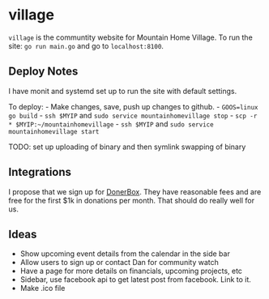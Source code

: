 # village

`village` is the communtity website for Mountain Home Village. To run the site: `go run main.go` and go to `localhost:8100`.


## Deploy Notes

I have monit and systemd set up to run the site with default settings.

To deploy:
    - Make changes, save, push up changes to github.
    - `GOOS=linux go build`
    - `ssh $MYIP` and `sudo service mountainhomevillage stop`
    - `scp -r * $MYIP:~/mountainhomevillage`
    - `ssh $MYIP` and `sudo service mountainhomevillage start`

TODO: set up uploading of binary and then symlink swapping of binary


## Integrations

I propose that we sign up for [DonerBox](https://donorbox.org/orgs/new). They have reasonable fees and are free for the first $1k in donations per month. That should do really well for us.

## Ideas

 - Show upcoming event details from the calendar in the side bar
 - Allow users to sign up or contact Dan for community watch
 - Have a page for more details on financials, upcoming projects, etc
 - Sidebar, use facebook api to get latest post from facebook. Link to it.
 - Make .ico file